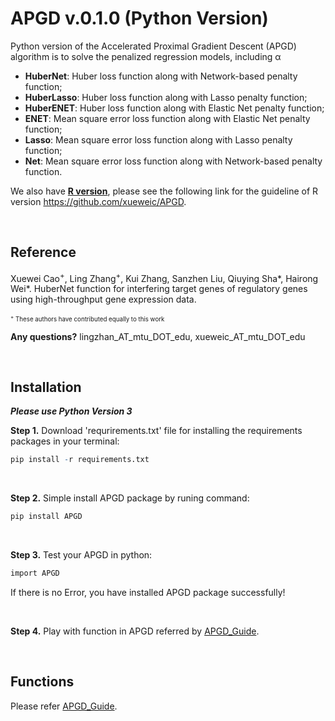 <!-- README.md is generated from README.Rmd. Please edit that file -->

# APGD v.0.1.0 (Python Version)

<!-- badges: start -->

Python version of the Accelerated Proximal Gradient Descent (APGD) algorithm is to solve the penalized regression models, including &alpha;

- **HuberNet**: Huber loss function along with Network-based penalty function;
- **HuberLasso**: Huber loss function along with Lasso penalty function;
- **HuberENET**: Huber loss function along with Elastic Net penalty function;
- **ENET**: Mean square error loss function along with Elastic Net penalty function;
- **Lasso**: Mean square error loss function along with Lasso penalty function;
- **Net**: Mean square error loss function along with Network-based penalty function.

We also have [**R version**](https://github.com/xueweic/APGD), please see the following link for the guideline of R version https://github.com/xueweic/APGD.

&emsp;&emsp;

## Reference
Xuewei Cao<sup>+</sup>, Ling Zhang<sup>+</sup>, Kui Zhang, Sanzhen Liu, Qiuying Sha*, Hairong Wei*. HuberNet function for interfering target genes of regulatory genes using high-throughput gene expression data.

<sub><sup> <sup>+</sup> These authors have contributed equally to this work </sup></sub>

**Any questions?** lingzhan_AT_mtu_DOT_edu, xueweic_AT_mtu_DOT_edu

&emsp;&emsp;

## Installation

***Please use Python Version 3***

**Step 1.** Download 'requrirements.txt' file for installing the requirements packages in your terminal:

``` r
pip install -r requirements.txt
```
&emsp;

**Step 2.** Simple install APGD package by runing command:

``` r
pip install APGD
```
&emsp;

**Step 3.** Test your APGD in python:

``` r
import APGD
```

If there is no Error, you have installed APGD package successfully!

&emsp; &emsp;

**Step 4.** Play with function in APGD referred by [APGD_Guide](https://github.com/tobefuture/APGD/blob/main/APGD_Guide.pdf).

&emsp; &emsp;

## Functions

Please refer [APGD_Guide](https://github.com/tobefuture/APGD/blob/main/APGD_Guide.pdf).
